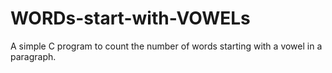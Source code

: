 # WORDs-start-with-VOWELs
A simple C program to count the number of words starting with a vowel in a paragraph.
